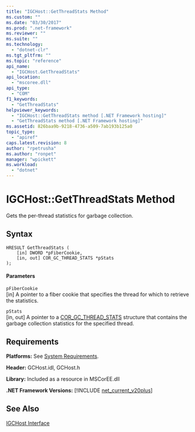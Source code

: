 ```yaml
---
title: "IGCHost::GetThreadStats Method"
ms.custom: ""
ms.date: "03/30/2017"
ms.prod: ".net-framework"
ms.reviewer: ""
ms.suite: ""
ms.technology: 
  - "dotnet-clr"
ms.tgt_pltfrm: ""
ms.topic: "reference"
api_name: 
  - "IGCHost.GetThreadStats"
api_location: 
  - "mscoree.dll"
api_type: 
  - "COM"
f1_keywords: 
  - "GetThreadStats"
helpviewer_keywords: 
  - "IGCHost::GetThreadStats method [.NET Framework hosting]"
  - "GetThreadStats method [.NET Framework hosting]"
ms.assetid: 826baa9b-9218-4736-a509-7ab193b125a0
topic_type: 
  - "apiref"
caps.latest.revision: 8
author: "rpetrusha"
ms.author: "ronpet"
manager: "wpickett"
ms.workload: 
  - "dotnet"
---
```

# IGCHost::GetThreadStats Method
Gets the per-thread statistics for garbage collection.  
  
## Syntax  
  
```  
HRESULT GetThreadStats (  
    [in] DWORD *pFiberCookie,  
    [in, out] COR_GC_THREAD_STATS *pStats  
);  
```  
  
#### Parameters  
 `pFiberCookie`  
 [in] A pointer to a fiber cookie that specifies the thread for which to retrieve the statistics.  
  
 `pStats`  
 [in, out] A pointer to a [COR_GC_THREAD_STATS](../../../../docs/framework/unmanaged-api/hosting/cor-gc-thread-stats-structure.md) structure that contains the garbage collection statistics for the specified thread.  
  
## Requirements  
 **Platforms:** See [System Requirements](../../../../docs/framework/get-started/system-requirements.md).  
  
 **Header:** GCHost.idl, GCHost.h  
  
 **Library:** Included as a resource in MSCorEE.dll  
  
 **.NET Framework Versions:** [!INCLUDE [net_current_v20plus](../../../../includes/net-current-v20plus-md.md)]  
  
## See Also  
 [IGCHost Interface](../../../../docs/framework/unmanaged-api/hosting/igchost-interface.md)
